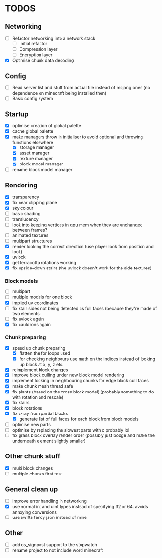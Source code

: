 # TODOS

## Networking

- [ ] Refactor networking into a network stack
  - [ ] Initial refactor
  - [ ] Compression layer
  - [ ] Encryption layer
- [x] Optimise chunk data decoding

## Config

- [ ] Read server list and stuff from actual file instead of mojang ones (no dependence on minecraft being installed then)
- [ ] Basic config system

## Startup

- [x] optimise creation of global palette
- [x] cache global palette
- [x] make managers throw in initialiser to avoid optional and throwing functions elsewhere
  - [x] storage manager
  - [x] asset manager
  - [x] texture manager
  - [x] block model manager
- [ ] rename block model manager

## Rendering

- [x] transparency
- [x] fix near clipping plane
- [x] sky colour
- [ ] basic shading
- [ ] translucency
- [ ] look into keeping vertices in gpu mem when they are unchanged between frames?
- [ ] animated textures
- [ ] multipart structures
- [x] render looking the correct direction (use player look from position and look)
- [x] uvlock
- [x] get terracotta rotations working
- [x] fix upside-down stairs (the uvlock doesn't work for the side textures)

### Block models

- [ ] multipart
- [ ] multiple models for one block
- [x] implied uv coordinates
- [ ] fix stair sides not being detected as full faces (because they're made of two elements)
- [ ] fix uvlock again
- [x] fix cauldrons again

### Chunk preparing

- [x] speed up chunk preparing
  - [x] flatten the for loops used
  - [x] for checking neighbours use math on the indices instead of looking up block at x, y, z etc.
- [x] reimplement block changes
- [x] improve block culling under new block model rendering
- [x] implement looking in neighbouring chunks for edge block cull faces
- [x] make chunk mesh thread safe
- [x] fix plants (based on the cross block model) (probably something to do with rotation and rescale)
- [x] fix stairs
- [x] block rotations
- [x] fix x-ray from partial blocks
  - [x] generate list of full faces for each block from block models
- [ ] optimise new parts
- [ ] optimise by replacing the slowest parts with c probably lol
- [ ] fix grass block overlay render order (possibly just bodge and make the underneath element slightly smaller)

## Other chunk stuff

- [x] multi block changes
- [ ] multiple chunks first test

## General clean up

- [ ] improve error handling in networking
- [x] use normal int and uint types instead of specifying 32 or 64. avoids annoying conversions
- [ ] use swifts fancy json instead of mine

## Other

- [ ] add os_signpost support to the stopwatch
- [ ] rename project to not include word minecraft

